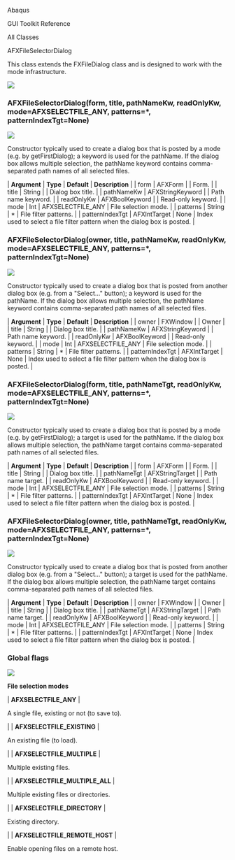 Abaqus

GUI Toolkit Reference

All Classes

AFXFileSelectorDialog

This class extends the FXFileDialog class and is designed to work with the mode infrastructure.

![](https://help.3ds.com/2023/English/DSSIMULIA_Established/SIMACAERefImages/gui-afxfileselectordialog.png)

### AFXFileSelectorDialog(form, title, pathNameKw, readOnlyKw, mode=AFXSELECTFILE_ANY, patterns=\*, patternIndexTgt=None)

![](https://help.3ds.com/2023/English/DSSIMULIA_Established/IconsReference/butix_top_wline.png)

Constructor typically used to create a dialog box that is posted by a mode (e.g. by getFirstDialog); a keyword is used for the pathName. If the dialog box allows multiple selection, the pathName keyword contains comma-separated path names of all selected files.

| **Argument** | **Type** | **Default** | **Description** |
| form | AFXForm | | Form. |
| title | String | | Dialog box title. |
| pathNameKw | AFXStringKeyword | | Path name keyword. |
| readOnlyKw | AFXBoolKeyword | | Read-only keyword. |
| mode | Int | AFXSELECTFILE_ANY | File selection mode. |
| patterns | String | \* | File filter patterns. |
| patternIndexTgt | AFXIntTarget | None | Index used to select a file filter pattern when the dialog box is posted. |

### AFXFileSelectorDialog(owner, title, pathNameKw, readOnlyKw, mode=AFXSELECTFILE_ANY, patterns=\*, patternIndexTgt=None)

![](https://help.3ds.com/2023/English/DSSIMULIA_Established/IconsReference/butix_top_wline.png)

Constructor typically used to create a dialog box that is posted from another dialog box (e.g. from a "Select..." button); a keyword is used for the pathName. If the dialog box allows multiple selection, the pathName keyword contains comma-separated path names of all selected files.

| **Argument** | **Type** | **Default** | **Description** |
| owner | FXWindow | | Owner |
| title | String | | Dialog box title. |
| pathNameKw | AFXStringKeyword | | Path name keyword. |
| readOnlyKw | AFXBoolKeyword | | Read-only keyword. |
| mode | Int | AFXSELECTFILE_ANY | File selection mode. |
| patterns | String | \* | File filter patterns. |
| patternIndexTgt | AFXIntTarget | None | Index used to select a file filter pattern when the dialog box is posted. |

### AFXFileSelectorDialog(form, title, pathNameTgt, readOnlyKw, mode=AFXSELECTFILE_ANY, patterns=\*, patternIndexTgt=None)

![](https://help.3ds.com/2023/English/DSSIMULIA_Established/IconsReference/butix_top_wline.png)

Constructor typically used to create a dialog box that is posted by a mode (e.g. by getFirstDialog); a target is used for the pathName. If the dialog box allows multiple selection, the pathName target contains comma-separated path names of all selected files.

| **Argument** | **Type** | **Default** | **Description** |
| form | AFXForm | | Form. |
| title | String | | Dialog box title. |
| pathNameTgt | AFXStringTarget | | Path name target. |
| readOnlyKw | AFXBoolKeyword | | Read-only keyword. |
| mode | Int | AFXSELECTFILE_ANY | File selection mode. |
| patterns | String | \* | File filter patterns. |
| patternIndexTgt | AFXIntTarget | None | Index used to select a file filter pattern when the dialog box is posted. |

### AFXFileSelectorDialog(owner, title, pathNameTgt, readOnlyKw, mode=AFXSELECTFILE_ANY, patterns=\*, patternIndexTgt=None)

![](https://help.3ds.com/2023/English/DSSIMULIA_Established/IconsReference/butix_top_wline.png)

Constructor typically used to create a dialog box that is posted from another dialog box (e.g. from a "Select..." button); a target is used for the pathName. If the dialog box allows multiple selection, the pathName target contains comma-separated path names of all selected files.

| **Argument** | **Type** | **Default** | **Description** |
| owner | FXWindow | | Owner |
| title | String | | Dialog box title. |
| pathNameTgt | AFXStringTarget | | Path name target. |
| readOnlyKw | AFXBoolKeyword | | Read-only keyword. |
| mode | Int | AFXSELECTFILE_ANY | File selection mode. |
| patterns | String | \* | File filter patterns. |
| patternIndexTgt | AFXIntTarget | None | Index used to select a file filter pattern when the dialog box is posted. |

### Global flags

![](https://help.3ds.com/2023/English/DSSIMULIA_Established/IconsReference/butix_top_wline.png)

**File selection modes**

| **AFXSELECTFILE_ANY** |

A single file, existing or not (to save to).

|
| **AFXSELECTFILE_EXISTING** |

An existing file (to load).

|
| **AFXSELECTFILE_MULTIPLE** |

Multiple existing files.

|
| **AFXSELECTFILE_MULTIPLE_ALL** |

Multiple existing files or directories.

|
| **AFXSELECTFILE_DIRECTORY** |

Existing directory.

|
| **AFXSELECTFILE_REMOTE_HOST** |

Enable opening files on a remote host.
